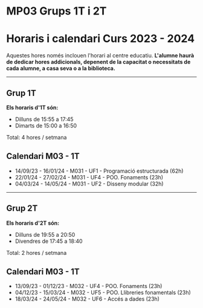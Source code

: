 # MP03 Grups 1T i 2T
# Horaris i calendari Curs 2023 - 2024

Aquestes hores només inclouen l'horari al centre educatiu. **L'alumne haurà de dedicar hores addicionals, depenent de la capacitat o necessitats de cada alumne, a casa seva o a la biblioteca.**

***

## Grup 1T

**Els horaris d'1T són:**

* Dilluns de 15:55 a 17:45
* Dimarts de 15:00 a 16:50

Total: 4 hores / setmana

## Calendari M03 - 1T

* 14/09/23 - 16/01/24 - M031 - UF1 - Programació estructurada (62h)
* 22/01/24 - 27/02/24 - M031 - UF4 - POO. Fonaments (23h)
* 04/03/24 - 14/05/24 - M031 - UF2 - Disseny modular (32h)

*** 

## Grup 2T


**Els horaris d'2T són:**

* Dilluns de 19:55 a 20:50
* Divendres de 17:45 a 18:40

Total: 2 hores / setmana

## Calendari M03 - 1T

* 13/09/23 - 01/12/23 - M032 - UF4 - POO. Fonaments (23h)
* 04/12/23 - 15/03/24 - M032 - UF5 - POO. Llibreries fonamentals (23h)
* 18/03/24 - 24/05/24 - M032 - UF6 - Accés a dades (23h)



